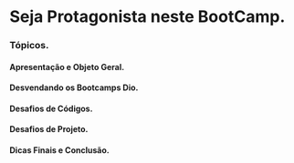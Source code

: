 # Seja Protagonista neste BootCamp.



### Tópicos.




#### Apresentação e Objeto Geral.


#### Desvendando os Bootcamps Dio.


#### Desafios de Códigos.


#### Desafios de Projeto.


#### Dicas Finais e Conclusão.